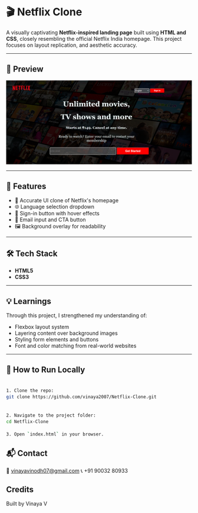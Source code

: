 # 🎬 Netflix Clone 

A visually captivating **Netflix-inspired landing page** built using **HTML and CSS**, closely resembling the official Netflix India homepage. This project focuses on layout replication, and aesthetic accuracy.

---

## 📸 Preview

![Netflix Clone](./netflix.png)

---

## 🌟 Features

- 🎨 Accurate UI clone of Netflix's homepage
- 🌐 Language selection dropdown
- 🔐 Sign-in button with hover effects
- 📧 Email input and CTA button
- 🖼️ Background overlay for readability

---

## 🛠️ Tech Stack

- **HTML5**
- **CSS3**

---

## 💡 Learnings

Through this project, I strengthened my understanding of:

- Flexbox layout system
- Layering content over background images
- Styling form elements and buttons
- Font and color matching from real-world websites

---

## 🚀 How to Run Locally

   ```bash

1. Clone the repo:
   git clone https://github.com/vinaya2007/Netflix-Clone.git


2. Navigate to the project folder:
   cd Netflix-Clone

3. Open `index.html` in your browser.
```

## 📬 Contact
📧 vinayavinodh07@gmail.com
📞 +91 90032 80933

## Credits

Built by Vinaya V

